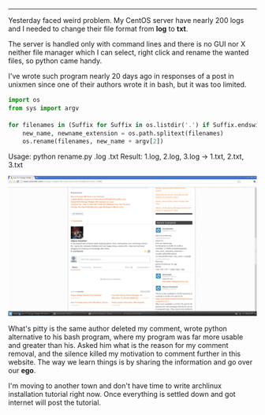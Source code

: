 
---

Yesterday faced weird problem. My CentOS server have nearly 200 logs and I needed to change their file format from **log** to **txt**.

The server is handled only with command lines and there is no GUI nor X neither file manager which I can select, right click and rename the wanted files, so python came handy.

I've wrote such program nearly 20 days ago in responses of a post in unixmen since one of their authors wrote it in bash, but it was too limited.

```python
import os
from sys import argv

for filenames in (Suffix for Suffix in os.listdir('.') if Suffix.endswith(argv[1])):
    new_name, newname_extension = os.path.splitext(filenames)
    os.rename(filenames, new_name + argv[2])
```

Usage: python rename.py .log .txt
Result: 1.log, 2.log, 3.log -> 1.txt, 2.txt, 3.txt

![](img/file/1misc/uni.png)

What's pitty is the same author deleted my comment, wrote python alternative to his bash program, where my program was far more usable and greater than his. Asked him what is the reason for my comment removal, and the silence killed my motivation to comment further in this website. The way we learn things is by sharing the information and go over our **ego**.

I'm moving to another town and don't have time to write archlinux installation tutorial right now. Once everything is settled down and got internet will post the tutorial.
